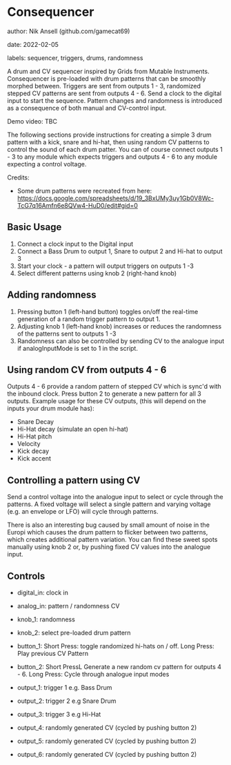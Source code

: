 # Consequencer

author: Nik Ansell (github.com/gamecat69)

date: 2022-02-05

labels: sequencer, triggers, drums, randomness

A drum and CV sequencer inspired by Grids from Mutable Instruments.
Consequencer is pre-loaded with drum patterns that can be smoothly morphed between.
Triggers are sent from outputs 1 - 3, randomized stepped CV patterns are sent from outputs 4 - 6.
Send a clock to the digital input to start the sequence.
Pattern changes and randomness is introduced as a consequence of both manual and CV-control input.

Demo video: TBC

The following sections provide instructions for creating a simple 3 drum pattern with a kick, snare and hi-hat, then using random CV patterns to control the sound of each drum patter. You can of course connect outputs 1 - 3 to any module which expects triggers and outputs 4 - 6 to any module expecting a control voltage.

Credits:
- Some drum patterns were recreated from here: https://docs.google.com/spreadsheets/d/19_3BxUMy3uy1Gb0V8Wc-TcG7q16Amfn6e8QVw4-HuD0/edit#gid=0

## Basic Usage
1. Connect a clock input to the Digital input
2. Connect a Bass Drum to output 1, Snare to output 2 and Hi-hat to output 3
3. Start your clock - a pattern will output triggers on outputs 1 -3
4. Select different patterns using knob 2 (right-hand knob)

## Adding randomness
1. Pressing button 1 (left-hand button) toggles on/off the real-time generation of a random trigger pattern to output 1.
2. Adjusting knob 1 (left-hand knob) increases or reduces the randomness of the patterns sent to outputs 1 -3
3. Randomness can also be controlled by sending CV to the analogue input if analogInputMode is set to 1 in the script.

## Using random CV from outputs 4 - 6

Outputs 4 - 6 provide a random pattern of stepped CV which is sync'd with the inbound clock.
Press button 2 to generate a new pattern for all 3 outputs.
Example usage for these CV outputs, (this will depend on the inputs your drum module has):
- Snare Decay
- Hi-Hat decay (simulate an open hi-hat)
- Hi-Hat pitch
- Velocity
- Kick decay
- Kick accent

## Controlling a pattern using CV

Send a control voltage into the analogue input to select or cycle through the patterns.
A fixed voltage will select a single pattern and varying voltage (e.g. an envelope or LFO) will cycle through patterns.

There is also an interesting bug caused by small amount of noise in the Europi which causes the drum pattern to flicker between two patterns, which creates additional pattern variation. You can find these sweet spots manually using knob 2 or, by pushing fixed CV values into the analogue input.

## Controls

- digital_in: clock in
- analog_in: pattern / randomness CV

- knob_1: randomness
- knob_2: select pre-loaded drum pattern

- button_1: Short Press: toggle randomized hi-hats on / off. Long Press: Play previous CV Pattern
- button_2: Short PressL Generate a new random cv pattern for outputs 4 - 6. Long Press: Cycle through analogue input modes

- output_1: trigger 1 e.g. Bass Drum
- output_2: trigger 2 e.g Snare Drum
- output_3: trigger 3 e.g Hi-Hat
- output_4: randomly generated CV (cycled by pushing button 2)
- output_5: randomly generated CV (cycled by pushing button 2)
- output_6: randomly generated CV (cycled by pushing button 2)